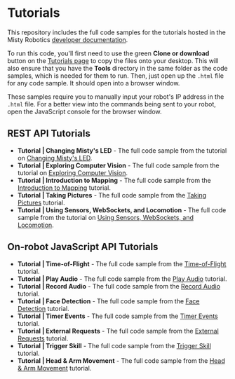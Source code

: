 # Tutorials
This repository includes the full code samples for the tutorials hosted in the Misty Robotics [developer documentation](https://docs.mistyrobotics.com). 

To run this code, you'll first need to use the green __Clone or download__ button on the [Tutorials page](https://github.com/MistyCommunity/Tutorials) to copy the files onto your desktop. This will also ensure that you have the **Tools** directory in the same folder as the code samples, which is needed for them to run. Then, just open up the `.html` file for any code sample. It should open into a browser window. 

These samples require you to manually input your robot's IP address in the `.html` file. For a better view into the commands being sent to your robot, open the JavaScript console for the browser window.

## REST API Tutorials

* __Tutorial | Changing Misty's LED__ - The full code sample from the tutorial on [Changing Misty's LED](https://docs.mistyrobotics.com/docs/skills/remote-command-tutorials/#changing-misty-s-led).
* __Tutorial | Exploring Computer Vision__ - The full code sample from the tutorial on [Exploring Computer Vision](https://docs.mistyrobotics.com/docs/skills/remote-command-tutorials/#exploring-computer-vision). 
* __Tutorial | Introduction to Mapping__ - The full code sample from the [Introduction to Mapping](https://docs.mistyrobotics.com/docs/skills/remote-command-tutorials/#introduction-to-mapping) tutorial.
* __Tutorial | Taking Pictures__ - The full code sample from the [Taking Pictures](https://docs.mistyrobotics.com/docs/skills/remote-command-tutorials/#taking-pictures) tutorial.
* __Tutorial | Using Sensors, WebSockets, and Locomotion__ - The full code sample from the tutorial on [Using Sensors, WebSockets, and Locomotion](https://docs.mistyrobotics.com/docs/skills/remote-command-tutorials/#using-sensors-websockets-and-locomotion).

## On-robot JavaScript API Tutorials

* __Tutorial | Time-of-Flight__ - The full code sample from the [Time-of-Flight](https://docs.mistyrobotics.com/docs/skills/local-skill-tutorials/#time-of-flight) tutorial.
* __Tutorial | Play Audio__ - The full code sample from the [Play Audio](https://docs.mistyrobotics.com/docs/skills/local-skill-tutorials/#play-audio) tutorial.
* __Tutorial | Record Audio__ - The full code sample from the [Record Audio](https://docs.mistyrobotics.com/docs/skills/local-skill-tutorials/#record-audio) tutorial.
* __Tutorial | Face Detection__ - The full code sample from the [Face Detection](https://docs.mistyrobotics.com/docs/skills/local-skill-tutorials/#face-detection) tutorial.
* __Tutorial | Timer Events__ - The full code sample from the [Timer Events](https://docs.mistyrobotics.com/docs/skills/local-skill-tutorials/#timer-events) tutorial.
* __Tutorial | External Requests__ - The full code sample from the [External Requests](https://docs.mistyrobotics.com/docs/skills/local-skill-tutorials/#external-requests) tutorial.
* __Tutorial | Trigger Skill__ - The full code sample from the [Trigger Skill](https://docs.mistyrobotics.com/docs/skills/local-skill-tutorials/#trigger-skill) tutorial.
* __Tutorial | Head & Arm Movement__ - The full code sample from the [Head & Arm Movement](https://docs.mistyrobotics.com/docs/skills/local-skill-tutorials/#head-amp-arm-movement-misty-ii-) tutorial.